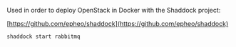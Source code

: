 Used in order to deploy OpenStack in Docker with the Shaddock project:

[https://github.com/epheo/shaddock](https://github.com/epheo/shaddock)

```
shaddock start rabbitmq
```


